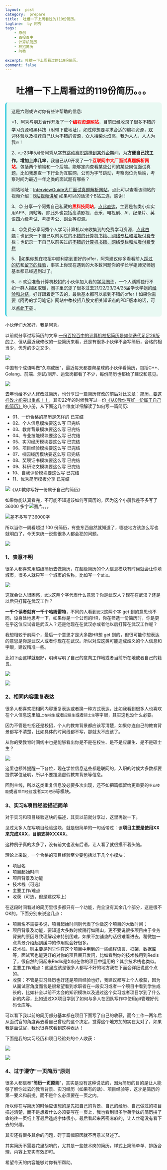 ```yaml
---
layout:  post
category:  prepare
title:  吐槽一下上周看过的119份简历。
tagline:  by 阿秀
tags:
    - 原创
    - 百投百中
    - 计算机简历
    - 校招简历
    - 阿秀

excerpt: 吐槽一下上周看过的119份简历。
comment: false
---
```


<p id="简历很重要"></p>



<h1 align="center">吐槽一下上周看过的119份简历。。。</h1>

<div style="border-color: #24C6DC;
            background-color: #e9f9f3;         
            margin: 1rem 0;
        padding: .25rem 1rem;
        border-left-width: .3rem;
        border-left-style: solid;
        border-radius: .5rem;
        color: inherit;">
  <p>这是六则或许对你有些许帮助的信息:</p>
<p>⭐️1、阿秀与朋友合作开发了一个<span style="font-weight:bold;color:red">编程资源网站</span>，目前已经收录了很多不错的学习资源和黑科技（附带下载地址），如过你想要寻求合适的编程资源，<a href="https://tools.interviewguide.cn/home" style="text-decoration: underline" target="_blank">欢迎体验</a>以及推荐自己认为不错的资源，众人拾柴火焰高，我为人人，人人为我🔥！</p>  <p>2、👉23年5月份阿秀从<a style="text-decoration: underline" href="https://mp.weixin.qq.com/s?__biz=Mzk0ODU4MzEzMw==&mid=2247512170&idx=1&sn=c4a04a383d2dfdece676b75f17224e78" target="_blank">字节跳动离职跳槽到某外企</a>期间，为<span style="font-weight:bold">方便自己找工作，增加上岸几率</span>，我自己从0开发了一个<span style="font-weight:bold;color:red">互联网中大厂面试真题解析网站</span>，包括两个前端和一个后端。能够定向查看某些公司的某些岗位面试真题，比如我想查一下行业为互联网，公司为字节跳动，考察岗位为后端，考察时间为最近一年之类的面试题有哪些？
<div align="center">
</div>网站地址：<a style="text-decoration: underline" href="https://top.interviewguide.cn/" target="_blank">InterviewGuide大厂面试真题解析网站</a>。点此可以查看该网站的视频介绍：<a style="text-decoration: underline" href="https://www.bilibili.com/video/BV1f94y1C7BL" target="_blank">B站视频讲解</a>   如果可以的话求个B站三连，感谢！
    </p>3、😊
    分享一个阿秀自己私藏的<span style="font-weight:bold;color:red">黑科技网站</span>，<a style="text-decoration: underline" href="https://hkjtz.cn/" target="_blank">点此直达</a>，主要是各类小众实用APP、网站等，除此外也包括高清影视、音乐、电视剧、AI、纪录片、英语四六级考试、考研考公、副业等资源。
  </p>
  <p>4、😍免费分享阿秀个人学习计算机以来收集到的免费学习资源，<a style="text-decoration: underline" href="/notes/07-resources/01-free/01-introduce.html" target="_blank">点此白嫖</a>；也记录一下自己以前买过的<a style="text-decoration: underline" href="/notes/07-resources/02-precious.html" target="_blank">不错的计算机书籍、网络专栏和垃圾付费专栏</a>；也记录一下自己以前买过的<a style="text-decoration: underline" href="/notes/07-resources/02-precious.html" target="_blank">不错的计算机书籍、网络专栏和垃圾付费专栏</a>
  </p>
  <p>5、🚀如果你想在校招中顺利拿到更好的offer，阿秀建议你多看看前人<a style="text-decoration: underline" href="https://www.yuque.com/tuobaaxiu/httmmc/npg1k81zeq4wfpyz" target="_blank">踩过的坑</a>和<a style="text-decoration: underline"  target="_blank" href="https://www.yuque.com/tuobaaxiu/httmmc/gge9ppd0mbu2d3dp">留下的经验</a>，事实上你现在遇到的大多数问题你的学长学姐师兄师姐基本都已经遇到过了。
  </p>
  <p>6、🔥 欢迎准备计算机校招的小伙伴加入我的<a  style="text-decoration: underline" href="https://www.yuque.com/tuobaaxiu/httmmc/xg0otqvc17wfx4u9" target="_blank">学习圈子</a>，一个人踽踽独行不如一群人报团取暖，圈子里沉淀了很多过去21/22/23/24/25届学长学姐的<a  style="text-decoration: underline" href="https://www.yuque.com/tuobaaxiu/httmmc/gge9ppd0mbu2d3dp" target="_blank">经验和总结</a>，好好跟着走下去的，最后基本都可以拿到不错的offer！</a>如果你需要《阿秀的学习笔记》网站中📚︎校招八股文相关知识点的PDF版本的话，可以<a style="text-decoration: underline" href="https://www.yuque.com/tuobaaxiu/httmmc/qs0yn66apvkzw0ps" target="_blank">点此下载</a> 。</p>   </div>
小伙伴们大家好，我是阿秀。

以前就分享过写简历的文章:[一份百投百中的计算机校招简历是如何迭代足足26版的？](http://mp.weixin.qq.com/s?__biz=Mzg2MDU0ODM3MA==&mid=2247484253&idx=1&sn=df7ade24514881e60a40cde578d2b3da&chksm=ce25ff20f95276364a71e649141ca4c53c97f1fc1cc913a20c67586cdf620317f978e928e2b7&scene=21#wechat_redirect)、但从最近我修改的一些简历来看，还是有很多小伙伴不会写简历，合格的相当少，优秀的少之又少。

![](01-05-20230921.assets/640-20250316211849671)

中国有个成语叫做"久病成医"，最近每天都要帮星球的小伙伴看简历，包括C++、Golang、前端、测试/测开、运营岗都看了不少，每份简历也都给了建议和意见。

![](01-05-20230921.assets/640-20250316211858663)

去年也给不少人修改过简历，也分享过一篇简历修改的前后对比文章：[简历，要这样改才能突出重点！！](http://mp.weixin.qq.com/s?__biz=Mzg2MDU0ODM3MA==&mid=2247506034&idx=1&sn=ad534d57d0585c6b71fda93184c9e856&chksm=ce26240ff951ad198217e40866f83b309f6dfa658451ad3a0596e0bfebfaf15879700530a5be&scene=21#wechat_redirect)，其实22年的时候我写过一份[《从0教你写好一份属于自己的简历》](https://mp.weixin.qq.com/s?__biz=Mzg2MDU0ODM3MA==&mid=2247505467&idx=1&sn=2dcbe3b32ac542384c6c3d51c39c042e&chksm=ce262a46f951a350f7a1faf724c0ce63c6c575d4a25f9be26f71ef843c953ba796cb8b4c8863&token=1362600288&lang=zh_CN&scene=21#wechat_redirect)的小册，从下面这几个维度详细解读了如何写一篇简历:

- 01、一份合格的简历是怎样的 已完结
- 02、个人信息模块要这么写 已完结
- 03、教育背景模块要这么写 已完结
- 04、专业技能模块要这么写 已完结
- 05、实习经历模块要这么写 已完结
- 06、项目经验模块要这么写 已完结
- 07、校园经历模块要这么写 已完结
- 08、奖项证书模块要这么写 已完结
- 09、科研论文模块要这么写 已完结
- 10、自我评价模块要这么写 已完结
- 11、优秀简历模板分享 已完结

![《从0教你写好一份属于自己的简历》](01-05-20230921.assets/640-20250316211903159)



如果你能认真看完，不可能不知道该如何写简历的，因为这个小册我差不多写了 36000 多字![图片](https://mmbiz.qpic.cn/mmbiz_png/BktAsjcTbX9z5y088Hm1ibSUNuP2INicIeUibjFRSJxBFOaweibnxhfGJZyT8WC20uOzpsl74Dicy0lP0QDRsvicdibKQ/640?wx_fmt=png&wxfrom=5&wx_lazy=1&wx_co=1&tp=webp)。。。

![差不多写了36000字](01-05-20230921.assets/640-20250316211906187)





所以当你一周看超过 100 份简历，有些东西自然就知道了，哪些地方该怎么写也就明白了，今天来统一说些很多人都会犯的问题。

![](01-05-20230921.assets/640-20250316211908859)



### 1、表意不明

很多人都喜欢用超级简历去做简历，在超级简历的个人信息模块有时候就会让你填城市，很多人就只写一个城市的名称，比如写一个`武汉`。

![](01-05-20230921.assets/640-20250316211912100)

这就会让人很困惑，`武汉`这两个字代表什么意思？你是武汉人？现在在武汉？还是以后只打算在武汉工作？

**一千个读者就有一千个哈姆雷特**，不同的人看到`武汉`这两个字 get 到的意思也不同，设身处地思考一下，如果你是一个公司的HR，你在筛选一份简历时，你是更在乎这位应试者是武汉人？还是他现在在武汉亦或者他以后打算在武汉工作呢？

我想相较于前两个，最后一个意思才是大多数HR想 get 到的，但很可能你想表达的意思是你是武汉人或者你现在在武汉。所以对应这类可能造成歧义的个人信息和字眼，建议精准一些。

比如下面这样就很好，明确写明了自己的意向工作地或者当前所在地或者自己的籍贯。

![](01-05-20230921.assets/640-20250316211916294)

![](01-05-20230921.assets/640-20250316211919832)

### 2、相同内容重复表达

很多人都喜欢把相同内容重复表达或者换一种方式表达，比如我看到很多人也喜欢在个人信息这里加上`在校生`或者`应届生`或者`硕士生`等字眼，其实这也没什么必要。

因为不管是社招还是校招，个人的教育背景都应该写清楚，如果你连自己的教育背景都写不清楚，比如具体的时间线都不写，那就太不应该了。

从你的受教育时间线中也是能够看出你是不是在校生、是不是应届生、是不是硕士生？

![](01-05-20230921.assets/640-20250316211922855)

这里也额外提醒一下各位，现在学位信息这些都是联网的，入职的时候大多数都要提供学位证明，所以不要捏造虚假教育背景等信息。

回到主线，所以这类重复信息没必要多次出现，还不如把篇幅留给更重要的`专业技能`或者`项目经验`或者`实习经历`等模块。

### 3、实习&项目经验描述简单

对于实习和项目经验这块的描述，其实以前就分享过，这里再说一下。

见过太多人在写项目经验这块，就是很简单的一句话带过：该**项目主要是使用XX来完成XXX，目前支持XXXXX**。

这种例子真的太多了，没有前文也没有后语，让人看了就很摸不着头脑。

理论上来说，一个合格的项目经验至少要包括以下几个小模块：

- 项目名
- 项目起始时间
- 项目背景及功能
- 技术栈（可选）
- 主要工作/难点
- 收获（可选，但是建议写上）

在这段时间看过的简历里很多都只有一个功能，完全没有其余几个部分，这是很不OK的，下面分别来说这几点：

- 项目名不需要多说，项目起始时间则代表了你做这个项目的大致时间；
- 项目背景及功能，要知道大多数时候隔行如隔山，更不要说很多项目由于业务背景的原因导致理解起来特别困难，如果不加铺垫的话很难看进去，稍微加一点背景介绍起到缓冲的作用就会好很多。
- 技术栈，则主要是列举你在这个项目中用到的一些编程语言、框架、数据库等，面试官也能更好的对你的项目展开发问，比如看到你的技术栈用到Redis了，很自然的问起来Redis是如何在你的项目中运用的？其余技术栈也类似。
- 主要工作/难点：这里应该是很多人都写不好的地方我在下面会详细说这个点的。
- 收获：不管是实习经历也好还是项目经验也好，我建议都写上个人收获，因为从面试官角度而言是很希望看到求职者在一段实习或者一个项目中看到学生成长的，比如补全以前不太会的知识模块以及通过这个实习或者项目学到了什么新的内容，比如通过XX项目学到了如何与多人在团队写作中使用git管理好代码仓库等。

可以看下我以前的简历部分基本都在项目下面写了自己的收获，而今工作一两年后从面试官的角度再去看自己曾经的这个决定，觉得这个地方加的实在太对了，如果我是面试官，我也很喜欢看到这种表达！

下面是我的实习经历和项目经验处的个人收获：

![](01-05-20230921.assets/640-20250316211926099)

![](01-05-20230921.assets/640-20250316211928848)



### 4、过于遵守"一页简历"原则

很多人都信奉"**简历一页原则**"，其实是没有这种说法的，因为简历的目的是让人能够了解你过去的教育背景、实习经历（如果有的话）、项目经验等，这才是简历的第一要义和前提，而不是什么必须要在一页之内。

所以你在写简历的时候应该想的是先把自己的背景、自己的经历、自己做过的项目描述清楚，而不是想着什么必须要写在一页上，我也看到很多学弟学妹的简历拼了命的往一页纸上写最后造成字体很小，最后看起来密密麻麻的，让人丝毫没有看下去的兴趣。

其实还有很多其余的问题，碍于篇幅原因就不再意义赘述了。

其实简历不需要花里胡哨的，尤其是一些技术岗的简历，样式上简简单单、排版合理，内容上充实有效即可。

希望今天的内容能够对你有所帮助。
